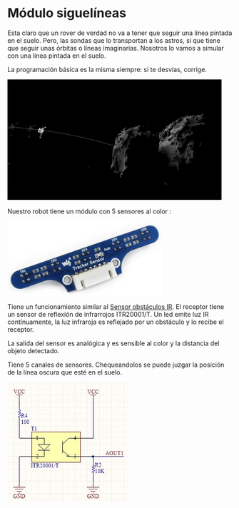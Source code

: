 # Módulo siguelíneas

Esta claro que un rover de verdad no va a tener que seguir una línea pintada en el suelo. Pero, las sondas que lo transportan a los astros, sí que tiene que seguir  unas órbitas o líneas imaginarias. Nosotros lo vamos a simular con una línea pintada en el suelo.

La programación básica es la misma siempre: si te desvías, corrige.

![](/assets/orbita.gif)

Nuestro robot tiene un módulo con 5 sensores al color :

![](/assets/siguelineas.jpg)

Tiene un funcionamiento similar al [Sensor obstáculos IR](/4-sensor-obstaculos-ir.md). El receptor tiene un sensor de reflexión de infrarrojos ITR20001/T. Un led emite luz IR contínuamente, la luz infraroja es reflejado por un obstáculo y lo recibe el receptor.

La salida del sensor es analógica y es sensible al color y la distancia del objeto detectado.

Tiene 5 canales de sensores. Chequeandolos se puede juzgar la posición de la línea oscura que esté en el suelo.

![](/assets/siguelineas2.jpg)

